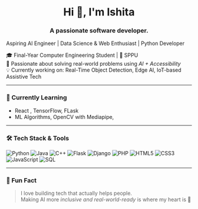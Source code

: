 <h1 align="center"> Hi 👋, I'm Ishita </h1>
<h3 align="center">A passionate software developer. </h3>


 Aspiring AI Engineer | Data Science & Web Enthusiast | Python Developer

🎓 Final-Year Computer Engineering Student | 🏫 SPPU  
🎯 Passionate about solving real-world problems using *AI + Accessibility*  
💡 Currently working on: Real-Time Object Detection, Edge AI, IoT-based Assistive Tech

---

### 🌱 Currently Learning
- React , TensorFlow, FLask
- ML Algorithms, OpenCV with Mediapipe,

---

### 🛠️ Tech Stack & Tools
![Python](https://img.shields.io/badge/-Python-3776AB?style=for-the-badge&logo=python&logoColor=white)
![Java](https://img.shields.io/badge/-Java-ED8B00?style=for-the-badge&logo=java&logoColor=white)
![C++](https://img.shields.io/badge/-C++-00599C?style=for-the-badge&logo=cplusplus&logoColor=white)
![Flask](https://img.shields.io/badge/-Flask-000000?style=for-the-badge&logo=flask)
![Django](https://img.shields.io/badge/-Django-092E20?style=for-the-badge&logo=django&logoColor=white)
![PHP](https://img.shields.io/badge/-PHP-777BB4?style=for-the-badge&logo=php&logoColor=white)
![HTML5](https://img.shields.io/badge/-HTML5-E34F26?style=for-the-badge&logo=html5&logoColor=white)
![CSS3](https://img.shields.io/badge/-CSS3-1572B6?style=for-the-badge&logo=css3&logoColor=white)
![JavaScript](https://img.shields.io/badge/-JavaScript-F7DF1E?style=for-the-badge&logo=javascript&logoColor=black)
![SQL](https://img.shields.io/badge/-SQL-4479A1?style=for-the-badge&logo=mysql&logoColor=white)

---

### 💬 Fun Fact
> I love building tech that actually helps people.  
> Making AI more *inclusive and real-world-ready* is where my heart is 💙
